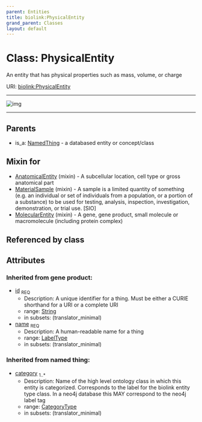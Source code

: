```yaml
---
parent: Entities
title: biolink:PhysicalEntity
grand_parent: Classes
layout: default
---
```


# Class: PhysicalEntity


An entity that has physical properties such as mass, volume, or charge

URI: [biolink:PhysicalEntity](https://w3id.org/biolink/vocab/PhysicalEntity)


---

![img](http://yuml.me/diagram/nofunky;dir:TB/class/[MolecularEntity]uses%20-.-%3E[PhysicalEntity%7Cid(i):string;name(i):label_type;category(i):category_type%20%2B],[MaterialSample]uses%20-.-%3E[PhysicalEntity],[AnatomicalEntity]uses%20-.-%3E[PhysicalEntity],[NamedThing]%5E-[PhysicalEntity],[NamedThing],[MolecularEntity],[MaterialSample],[AnatomicalEntity])

---


## Parents

 *  is_a: [NamedThing](NamedThing.md) - a databased entity or concept/class

## Mixin for

 * [AnatomicalEntity](AnatomicalEntity.md) (mixin)  - A subcellular location, cell type or gross anatomical part
 * [MaterialSample](MaterialSample.md) (mixin)  - A sample is a limited quantity of something (e.g. an individual or set of individuals from a population, or a portion of a substance) to be used for testing, analysis, inspection, investigation, demonstration, or trial use. [SIO]
 * [MolecularEntity](MolecularEntity.md) (mixin)  - A gene, gene product, small molecule or macromolecule (including protein complex)

## Referenced by class


## Attributes


### Inherited from gene product:

 * [id](id.md)  <sub>REQ</sub>
    * Description: A unique identifier for a thing. Must be either a CURIE shorthand for a URI or a complete URI
    * range: [String](types/String.md)
    * in subsets: (translator_minimal)
 * [name](name.md)  <sub>REQ</sub>
    * Description: A human-readable name for a thing
    * range: [LabelType](types/LabelType.md)
    * in subsets: (translator_minimal)

### Inherited from named thing:

 * [category](category.md)  <sub>1..*</sub>
    * Description: Name of the high level ontology class in which this entity is categorized. Corresponds to the label for the biolink entity type class. In a neo4j database this MAY correspond to the neo4j label tag
    * range: [CategoryType](types/CategoryType.md)
    * in subsets: (translator_minimal)
